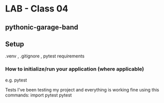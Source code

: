 # LAB - Class 04
## pythonic-garage-band

## Setup
.venv , .gitignore , pytest requirements

### How to initialize/run your application (where applicable)
e.g. pytest

Tests
I've been testing my project and everything is working fine using this commands:
import pytest
pytest
